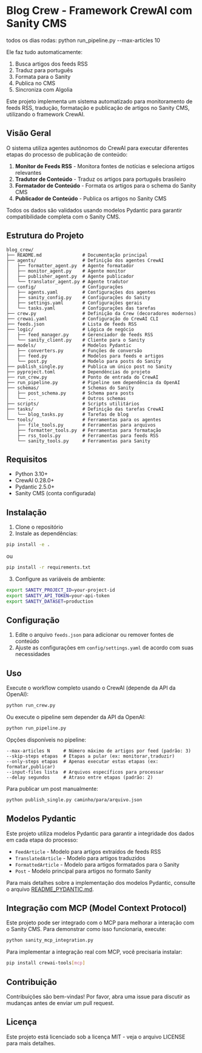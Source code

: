 # Blog Crew - Framework CrewAI com Sanity CMS

todos os dias rodas:
python run_pipeline.py --max-articles 10

 Ele faz tudo automaticamente:
  1. Busca artigos dos feeds RSS
  2. Traduz para português
  3. Formata para o Sanity
  4. Publica no CMS
  5. Sincroniza com Algolia


Este projeto implementa um sistema automatizado para monitoramento de feeds RSS, tradução, formatação e publicação de artigos no Sanity CMS, utilizando o framework CrewAI.

## Visão Geral

O sistema utiliza agentes autônomos do CrewAI para executar diferentes etapas do processo de publicação de conteúdo:

1. **Monitor de Feeds RSS** - Monitora fontes de notícias e seleciona artigos relevantes
2. **Tradutor de Conteúdo** - Traduz os artigos para português brasileiro
3. **Formatador de Conteúdo** - Formata os artigos para o schema do Sanity CMS
4. **Publicador de Conteúdo** - Publica os artigos no Sanity CMS

Todos os dados são validados usando modelos Pydantic para garantir compatibilidade completa com o Sanity CMS.

## Estrutura do Projeto

```
blog_crew/
├── README.md               # Documentação principal
├── agents/                 # Definição dos agentes CrewAI
│   ├── formatter_agent.py  # Agente formatador
│   ├── monitor_agent.py    # Agente monitor
│   ├── publisher_agent.py  # Agente publicador
│   └── translator_agent.py # Agente tradutor
├── config/                 # Configurações
│   ├── agents.yaml         # Configurações dos agentes
│   ├── sanity_config.py    # Configurações do Sanity
│   ├── settings.yaml       # Configurações gerais
│   └── tasks.yaml          # Configurações das tarefas
├── crew.py                 # Definição da Crew (decoradores modernos)
├── crewai.yaml             # Configuração do CrewAI CLI
├── feeds.json              # Lista de feeds RSS
├── logic/                  # Lógica de negócio
│   ├── feed_manager.py     # Gerenciador de feeds RSS
│   └── sanity_client.py    # Cliente para o Sanity
├── models/                 # Modelos Pydantic
│   ├── converters.py       # Funções de conversão
│   ├── feed.py             # Modelos para feeds e artigos
│   └── post.py             # Modelo para posts do Sanity
├── publish_single.py       # Publica um único post no Sanity
├── pyproject.toml          # Dependências do projeto
├── run_crew.py             # Ponto de entrada do CrewAI
├── run_pipeline.py         # Pipeline sem dependência da OpenAI
├── schemas/                # Schemas do Sanity
│   ├── post_schema.py      # Schema para posts
│   └── ...                 # Outros schemas
├── scripts/                # Scripts utilitários
├── tasks/                  # Definição das tarefas CrewAI
│   └── blog_tasks.py       # Tarefas de blog
└── tools/                  # Ferramentas para os agentes
    ├── file_tools.py       # Ferramentas para arquivos
    ├── formatter_tools.py  # Ferramentas para formatação
    ├── rss_tools.py        # Ferramentas para feeds RSS
    └── sanity_tools.py     # Ferramentas para Sanity
```

## Requisitos

- Python 3.10+
- CrewAI 0.28.0+
- Pydantic 2.5.0+
- Sanity CMS (conta configurada)

## Instalação

1. Clone o repositório
2. Instale as dependências:

```bash
pip install -e .
```

ou

```bash
pip install -r requirements.txt
```

3. Configure as variáveis de ambiente:

```bash
export SANITY_PROJECT_ID=your-project-id
export SANITY_API_TOKEN=your-api-token
export SANITY_DATASET=production
```

## Configuração

1. Edite o arquivo `feeds.json` para adicionar ou remover fontes de conteúdo
2. Ajuste as configurações em `config/settings.yaml` de acordo com suas necessidades

## Uso

Execute o workflow completo usando o CrewAI (depende da API da OpenAI):

```bash
python run_crew.py
```

Ou execute o pipeline sem depender da API da OpenAI:

```bash
python run_pipeline.py
```

Opções disponíveis no pipeline:

```
--max-articles N     # Número máximo de artigos por feed (padrão: 3)
--skip-steps etapas  # Etapas a pular (ex: monitorar,traduzir)
--only-steps etapas  # Apenas executar estas etapas (ex: formatar,publicar)
--input-files lista  # Arquivos específicos para processar
--delay segundos     # Atraso entre etapas (padrão: 2)
```

Para publicar um post manualmente:

```bash
python publish_single.py caminho/para/arquivo.json
```

## Modelos Pydantic

Este projeto utiliza modelos Pydantic para garantir a integridade dos dados em cada etapa do processo:

- `FeedArticle` - Modelo para artigos extraídos de feeds RSS
- `TranslatedArticle` - Modelo para artigos traduzidos
- `FormattedArticle` - Modelo para artigos formatados para o Sanity
- `Post` - Modelo principal para artigos no formato Sanity

Para mais detalhes sobre a implementação dos modelos Pydantic, consulte o arquivo [README_PYDANTIC.md](./README_PYDANTIC.md).

## Integração com MCP (Model Context Protocol)

Este projeto pode ser integrado com o MCP para melhorar a interação com o Sanity CMS. Para demonstrar como isso funcionaria, execute:

```bash
python sanity_mcp_integration.py
```

Para implementar a integração real com MCP, você precisaria instalar:

```bash
pip install crewai-tools[mcp]
```

## Contribuição

Contribuições são bem-vindas! Por favor, abra uma issue para discutir as mudanças antes de enviar um pull request.

## Licença

Este projeto está licenciado sob a licença MIT - veja o arquivo LICENSE para mais detalhes.